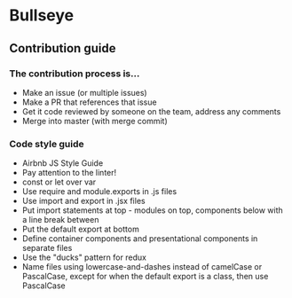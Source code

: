 # Bullseye

## Contribution guide

### The contribution process is...
- Make an issue (or multiple issues)
- Make a PR that references that issue
- Get it code reviewed by someone on the team, address any comments
- Merge into master (with merge commit)

### Code style guide
- Airbnb JS Style Guide
- Pay attention to the linter!
- const or let over var
- Use require and module.exports in .js files
- Use import and export in .jsx files
- Put import statements at top - modules on top, components below with a line break between
- Put the default export at bottom
- Define container components and presentational components in separate files
- Use the "ducks" pattern for redux
- Name files using lowercase-and-dashes instead of camelCase or PascalCase, except for when the default export is a class, then use PascalCase
